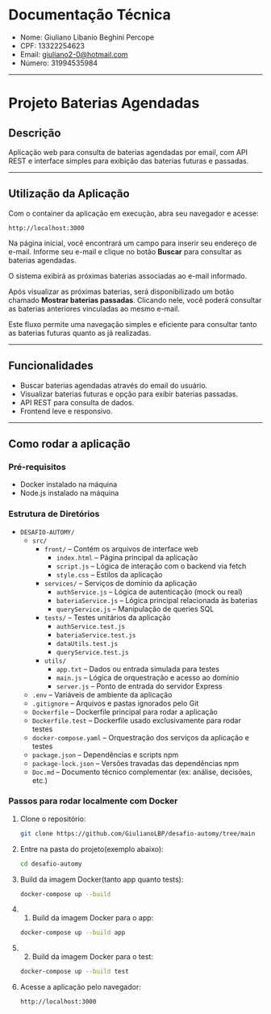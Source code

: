 # Documentação Técnica 

- Nome: Giuliano Libanio Beghini Percope
- CPF: 13322254623
- Email: giuliano2-0@hotmail.com
- Número: 31994535984

---

# Projeto Baterias Agendadas

## Descrição

Aplicação web para consulta de baterias agendadas por email, com API REST e interface simples para exibição das baterias futuras e passadas.

---
## Utilização da Aplicação

Com o container da aplicação em execução, abra seu navegador e acesse:

    http://localhost:3000


Na página inicial, você encontrará um campo para inserir seu endereço de e-mail. Informe seu e-mail e clique no botão **Buscar** para consultar as baterias agendadas.

O sistema exibirá as próximas baterias associadas ao e-mail informado.

Após visualizar as próximas baterias, será disponibilizado um botão chamado **Mostrar baterias passadas**. Clicando nele, você poderá consultar as baterias anteriores vinculadas ao mesmo e-mail.

Este fluxo permite uma navegação simples e eficiente para consultar tanto as baterias futuras quanto as já realizadas.


---

## Funcionalidades

- Buscar baterias agendadas através do email do usuário.
- Visualizar baterias futuras e opção para exibir baterias passadas.
- API REST para consulta de dados.
- Frontend leve e responsivo.

---

## Como rodar a aplicação

### Pré-requisitos

- Docker instalado na máquina
- Node.js instalado na máquina

### Estrutura de Diretórios

- `DESAFIO-AUTOMY/`
  - `src/`
    - `front/` – Contém os arquivos de interface web
      - `index.html` – Página principal da aplicação
      - `script.js` – Lógica de interação com o backend via fetch
      - `style.css` – Estilos da aplicação
    - `services/` – Serviços de domínio da aplicação
      - `authService.js` – Lógica de autenticação (mock ou real)
      - `bateriaService.js` – Lógica principal relacionada às baterias
      - `queryService.js` – Manipulação de queries SQL
    - `tests/` – Testes unitários da aplicação
      - `authService.test.js`
      - `bateriaService.test.js`
      - `dataUtils.test.js`
      - `queryService.test.js`
    - `utils/`
      - `app.txt` – Dados ou entrada simulada para testes
      - `main.js` – Lógica de orquestração e acesso ao domínio
      - `server.js` – Ponto de entrada do servidor Express
  - `.env` – Variáveis de ambiente da aplicação
  - `.gitignore` – Arquivos e pastas ignorados pelo Git
  - `Dockerfile` – Dockerfile principal para rodar a aplicação
  - `Dockerfile.test` – Dockerfile usado exclusivamente para rodar testes
  - `docker-compose.yaml` – Orquestração dos serviços da aplicação e testes
  - `package.json` – Dependências e scripts npm
  - `package-lock.json` – Versões travadas das dependências npm
  - `Doc.md` – Documento técnico complementar (ex: análise, decisões, etc.)

### Passos para rodar localmente com Docker

1. Clone o repositório:

   ```bash
   git clone https://github.com/GiulianoLBP/desafio-automy/tree/main

2. Entre na pasta do projeto(exemplo abaixo):

    ```bash
    cd desafio-automy

3. Build da imagem Docker(tanto app quanto tests):

    ```bash
    docker-compose up --build

3. 1. Build da imagem Docker para o app:

    ```bash
    docker-compose up --build app

3. 2. Build da imagem Docker para o test:

    ```bash
    docker-compose up --build test

4. Acesse a aplicação pelo navegador:

    ```bash
    http://localhost:3000
    
